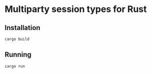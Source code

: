 # Multiparty session types for Rust

## Installation

```sh
cargo build
```

## Running

```sh
cargo run
```
